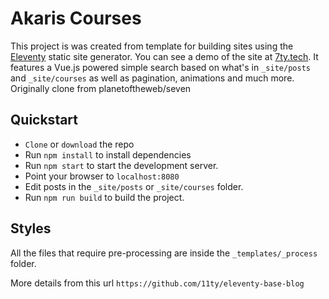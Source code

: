 # Akaris Courses 

This project is was created from template for building sites using the [Eleventy](https://www.11ty.io/) static site generator. You can see a demo of the site at [7ty.tech](https://7ty.tech). It features a Vue.js powered simple search based on what's in `_site/posts` and `_site/courses` as well as pagination, animations and much more.
Originally clone from planetoftheweb/seven

## Quickstart

- `Clone` or `download` the repo
- Run `npm install` to install dependencies
- Run `npm start` to start the development server.
- Point your browser to `localhost:8080`
- Edit posts in the `_site/posts` or `_site/courses` folder.
- Run `npm run build` to build the project.

## Styles

All the files that require pre-processing are inside the `_templates/_process` folder.

More details from this url `https://github.com/11ty/eleventy-base-blog`
